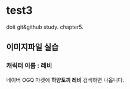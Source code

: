 # test3
doit git&amp;github study. chapter5. 

## 이미지파일 실습
### 캐릭터 이름 : 레비
네이버 OGQ 마켓에 **하양토끼 레비** 검색하면 나옵니다.

